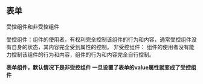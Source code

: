 ## 表单

受控组件和非受控组件

受控组件：组件的使用者，有权利完全控制该组件的行为和内容，通常受控组件没有自身的状态，其内容完全受到属性的控制。
非受控组件： 组件的使用者没有能力控制该组件的行为和内容，组件的行为和内容完全自行控制。

**表单组件，默认情况下是非受控组件 一旦设置了表单的value属性就变成了受控组件**


